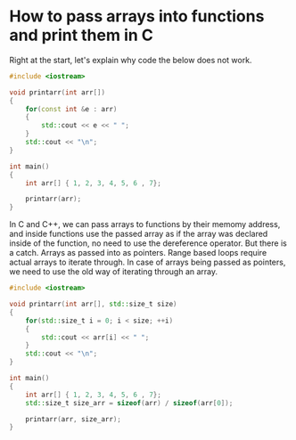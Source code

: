 # How to pass arrays into functions and print them in C

Right at the start, let's explain why code the below does not work.
```cpp
#include <iostream>

void printarr(int arr[])
{
    for(const int &e : arr)
    {
        std::cout << e << " ";
    }
    std::cout << "\n";
}

int main()
{
    int arr[] { 1, 2, 3, 4, 5, 6 , 7};

    printarr(arr);
}
```

In C and C++, we can pass arrays to functions by their memomy address, and inside functions use the passed array 
as if the array was declared inside of the function, no need to use the dereference operator. But there is a catch.
Arrays as passed into as pointers. Range based loops require actual arrays to iterate through. In case of arrays being
passed as pointers, we need to use the old way of iterating through an array.
```cpp
#include <iostream>

void printarr(int arr[], std::size_t size)
{
    for(std::size_t i = 0; i < size; ++i)
    {
        std::cout << arr[i] << " ";
    }
    std::cout << "\n";
}

int main()
{
    int arr[] { 1, 2, 3, 4, 5, 6 , 7};
    std::size_t size_arr = sizeof(arr) / sizeof(arr[0]);

    printarr(arr, size_arr);
}
```


